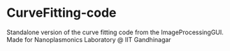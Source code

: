 # CurveFitting-code
Standalone version of the curve fitting code from the ImageProcessingGUI.  Made for Nanoplasmonics Laboratory @ IIT Gandhinagar
